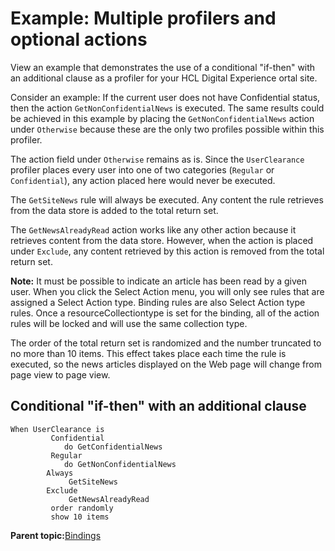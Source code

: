 # Example: Multiple profilers and optional actions

View an example that demonstrates the use of a conditional "if-then" with an additional clause as a profiler for your HCL Digital Experience ortal site.

Consider an example: If the current user does not have Confidential status, then the action `GetNonConfidentialNews` is executed. The same results could be achieved in this example by placing the `GetNonConfidentialNews` action under `Otherwise` because these are the only two profiles possible within this profiler.

The action field under `Otherwise` remains as is. Since the `UserClearance` profiler places every user into one of two categories \(`Regular` or `Confidential`\), any action placed here would never be executed.

The `GetSiteNews` rule will always be executed. Any content the rule retrieves from the data store is added to the total return set.

The `GetNewsAlreadyRead` action works like any other action because it retrieves content from the data store. However, when the action is placed under `Exclude`, any content retrieved by this action is removed from the total return set.

**Note:** It must be possible to indicate an article has been read by a given user. When you click the Select Action menu, you will only see rules that are assigned a Select Action type. Binding rules are also Select Action type rules. Once a resourceCollectiontype is set for the binding, all of the action rules will be locked and will use the same collection type.

The order of the total return set is randomized and the number truncated to no more than 10 items. This effect takes place each time the rule is executed, so the news articles displayed on the Web page will change from page view to page view.

## Conditional "if-then" with an additional clause

```
When UserClearance is
  	     Confidential
  	        do GetConfidentialNews
  	     Regular
  	        do GetNonConfidentialNews
  	    Always
  	         GetSiteNews
  	    Exclude
  	         GetNewsAlreadyRead
  	     order randomly
  	     show 10 items
```

**Parent topic:**[Bindings](../pzn/pzn_bindings.md)

